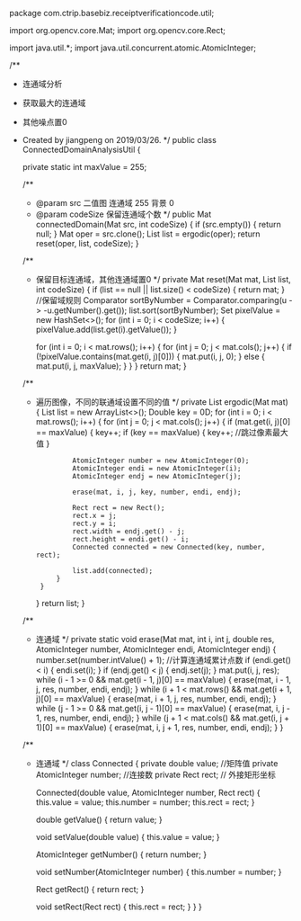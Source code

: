 package com.ctrip.basebiz.receiptverificationcode.util;

import org.opencv.core.Mat;
import org.opencv.core.Rect;

import java.util.*;
import java.util.concurrent.atomic.AtomicInteger;

/**
 * 连通域分析
 * 获取最大的连通域
 * 其他噪点置0
 * Created by jiangpeng on 2019/03/26.
 */
public class ConnectedDomainAnalysisUtil {

    private static int maxValue = 255;

    /**
     * @param src      二值图   连通域 255  背景 0
     * @param codeSize 保留连通域个数
     */
    public Mat connectedDomain(Mat src, int codeSize) {
        if (src.empty()) {
            return null;
        }
        Mat oper = src.clone();
        List<Connected> list = ergodic(oper);
        return reset(oper, list, codeSize);
    }

    /**
     * 保留目标连通域，其他连通域置0
     */
    private Mat reset(Mat mat, List<Connected> list, int codeSize) {
        if (list == null || list.size() < codeSize) {
            return mat;
        }
        //保留域规则
        Comparator<Connected> sortByNumber = Comparator.comparing(u -> -u.getNumber().get());
        list.sort(sortByNumber);
        Set<Double> pixelValue = new HashSet<>();
        for (int i = 0; i < codeSize; i++) {
            pixelValue.add(list.get(i).getValue());
        }

        for (int i = 0; i < mat.rows(); i++) {
            for (int j = 0; j < mat.cols(); j++) {
                if (!pixelValue.contains(mat.get(i, j)[0])) {
                    mat.put(i, j, 0);
                } else {
                    mat.put(i, j, maxValue);
                }
            }
        }
        return mat;
    }

    /**
     * 遍历图像，不同的联通域设置不同的值
     */
    private List<Connected> ergodic(Mat mat) {
        List<Connected> list = new ArrayList<>();
        Double key = 0D;
        for (int i = 0; i < mat.rows(); i++) {
            for (int j = 0; j < mat.cols(); j++) {
                if (mat.get(i, j)[0] == maxValue) {
                    key++;
                    if (key == maxValue) {
                        key++; //跳过像素最大值
                    }

                    AtomicInteger number = new AtomicInteger(0);
                    AtomicInteger endi = new AtomicInteger(i);
                    AtomicInteger endj = new AtomicInteger(j);

                    erase(mat, i, j, key, number, endi, endj);

                    Rect rect = new Rect();
                    rect.x = j;
                    rect.y = i;
                    rect.width = endj.get() - j;
                    rect.height = endi.get() - i;
                    Connected connected = new Connected(key, number, rect);

                    list.add(connected);
                }
            }
        }
        return list;
    }

    /**
     * 连通域
     */
    private static void erase(Mat mat, int i, int j, double res, AtomicInteger number, AtomicInteger endi, AtomicInteger endj) {
        number.set(number.intValue() + 1); //计算连通域累计点数
        if (endi.get() < i) {
            endi.set(i);
        }
        if (endj.get() < j) {
            endj.set(j);
        }
        mat.put(i, j, res);
        while (i - 1 >= 0 && mat.get(i - 1, j)[0] == maxValue) {
            erase(mat, i - 1, j, res, number, endi, endj);
        }
        while (i + 1 < mat.rows() && mat.get(i + 1, j)[0] == maxValue) {
            erase(mat, i + 1, j, res, number, endi, endj);
        }
        while (j - 1 >= 0 && mat.get(i, j - 1)[0] == maxValue) {
            erase(mat, i, j - 1, res, number, endi, endj);
        }
        while (j + 1 < mat.cols() && mat.get(i, j + 1)[0] == maxValue) {
            erase(mat, i, j + 1, res, number, endi, endj);
        }
    }

    /**
     * 连通域
     */
    class Connected {
        private double value;   //矩阵值
        private AtomicInteger number; //连接数
        private Rect rect; // 外接矩形坐标

        Connected(double value, AtomicInteger number, Rect rect) {
            this.value = value;
            this.number = number;
            this.rect = rect;
        }

        double getValue() {
            return value;
        }

        void setValue(double value) {
            this.value = value;
        }

        AtomicInteger getNumber() {
            return number;
        }

        void setNumber(AtomicInteger number) {
            this.number = number;
        }

        Rect getRect() {
            return rect;
        }

        void setRect(Rect rect) {
            this.rect = rect;
        }
    }
}
